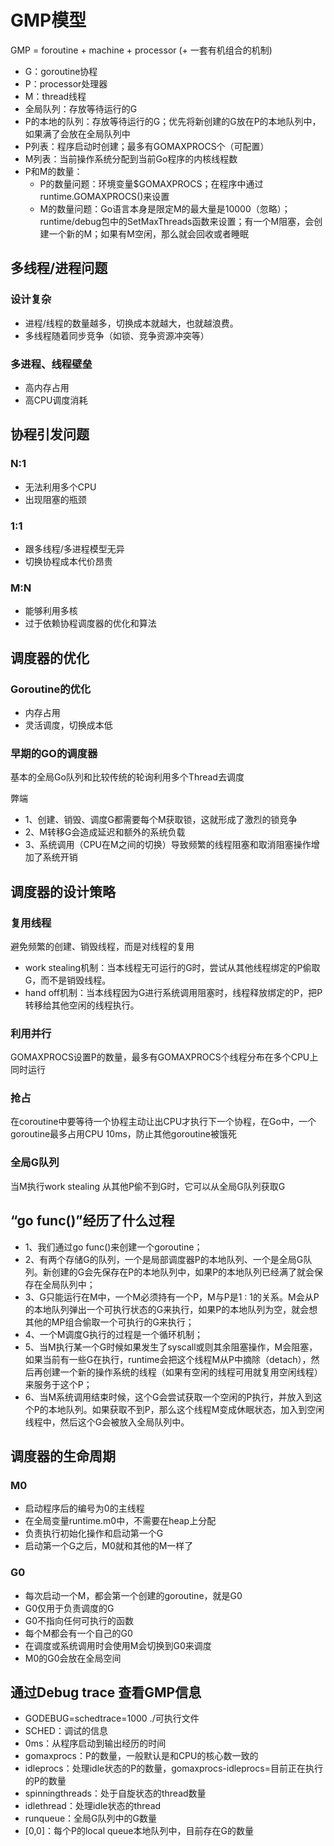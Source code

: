 # GMP模型

GMP = foroutine + machine + processor (+ 一套有机组合的机制)

- G：goroutine协程
- P：processor处理器
- M：thread线程
- 全局队列：存放等待运行的G
- P的本地的队列：存放等待运行的G；优先将新创建的G放在P的本地队列中，如果满了会放在全局队列中
- P列表：程序启动时创建；最多有GOMAXPROCS个（可配置）
- M列表：当前操作系统分配到当前Go程序的内核线程数
- P和M的数量：
    - P的数量问题：环境变量$GOMAXPROCS；在程序中通过runtime.GOMAXPROCS()来设置
    - M的数量问题：Go语言本身是限定M的最大量是10000（忽略）；runtime/debug包中的SetMaxThreads函数来设置；有一个M阻塞，会创建一个新的M；如果有M空闲，那么就会回收或者睡眠

## 多线程/进程问题
### 设计复杂
- 进程/线程的数量越多，切换成本就越大，也就越浪费。
- 多线程随着同步竞争（如锁、竞争资源冲突等）

### 多进程、线程壁垒
- 高内存占用
- 高CPU调度消耗

## 协程引发问题
### N:1
- 无法利用多个CPU
- 出现阻塞的瓶颈

### 1:1
- 跟多线程/多进程模型无异
- 切换协程成本代价昂贵

### M:N
- 能够利用多核
- 过于依赖协程调度器的优化和算法

## 调度器的优化

### Goroutine的优化

- 内存占用
- 灵活调度，切换成本低

### 早期的GO的调度器

基本的全局Go队列和比较传统的轮询利用多个Thread去调度

弊端
- 1、创建、销毁、调度G都需要每个M获取锁，这就形成了激烈的锁竞争
- 2、M转移G会造成延迟和额外的系统负载
- 3、系统调用（CPU在M之间的切换）导致频繁的线程阻塞和取消阻塞操作增加了系统开销

## 调度器的设计策略
### 复用线程

避免频繁的创建、销毁线程，而是对线程的复用

- work stealing机制：当本线程无可运行的G时，尝试从其他线程绑定的P偷取G，而不是销毁线程。
- hand off机制：当本线程因为G进行系统调用阻塞时，线程释放绑定的P，把P转移给其他空闲的线程执行。

### 利用并行

GOMAXPROCS设置P的数量，最多有GOMAXPROCS个线程分布在多个CPU上同时运行

### 抢占

在coroutine中要等待一个协程主动让出CPU才执行下一个协程，在Go中，一个goroutine最多占用CPU 10ms，防止其他goroutine被饿死

### 全局G队列

当M执行work stealing 从其他P偷不到G时，它可以从全局G队列获取G

## “go func()”经历了什么过程

- 1、我们通过go func()来创建一个goroutine；
- 2、有两个存储G的队列，一个是局部调度器P的本地队列、一个是全局G队列。新创建的G会先保存在P的本地队列中，如果P的本地队列已经满了就会保存在全局队列中；
- 3、G只能运行在M中，一个M必须持有一个P，M与P是1 : 1的关系。M会从P的本地队列弹出一个可执行状态的G来执行，如果P的本地队列为空，就会想其他的MP组合偷取一个可执行的G来执行；
- 4、一个M调度G执行的过程是一个循环机制；
- 5、当M执行某一个G时候如果发生了syscall或则其余阻塞操作，M会阻塞，如果当前有一些G在执行，runtime会把这个线程M从P中摘除（detach），然后再创建一个新的操作系统的线程（如果有空闲的线程可用就复用空闲线程）来服务于这个P；
- 6、当M系统调用结束时候，这个G会尝试获取一个空闲的P执行，并放入到这个P的本地队列。如果获取不到P，那么这个线程M变成休眠状态，加入到空闲线程中，然后这个G会被放入全局队列中。

## 调度器的生命周期

### M0

- 启动程序后的编号为0的主线程
- 在全局变量runtime.m0中，不需要在heap上分配
- 负责执行初始化操作和启动第一个G
- 启动第一个G之后，M0就和其他的M一样了

### G0

- 每次启动一个M，都会第一个创建的goroutine，就是G0
- G0仅用于负责调度的G
- G0不指向任何可执行的函数
- 每个M都会有一个自己的G0
- 在调度或系统调用时会使用M会切换到G0来调度
- M0的G0会放在全局空间

## 通过Debug trace 查看GMP信息
- GODEBUG=schedtrace=1000 ./可执行文件
- SCHED：调试的信息
- 0ms：从程序启动到输出经历的时间
- gomaxprocs：P的数量，一般默认是和CPU的核心数一致的
- idleprocs：处理idle状态的P的数量，gomaxprocs-idleprocs=目前正在执行的P的数量
- spinningthreads：处于自旋状态的thread数量
- idlethread：处理idle状态的thread
- runqueue：全局G队列中的G数量
- [0,0]：每个P的local queue本地队列中，目前存在G的数量